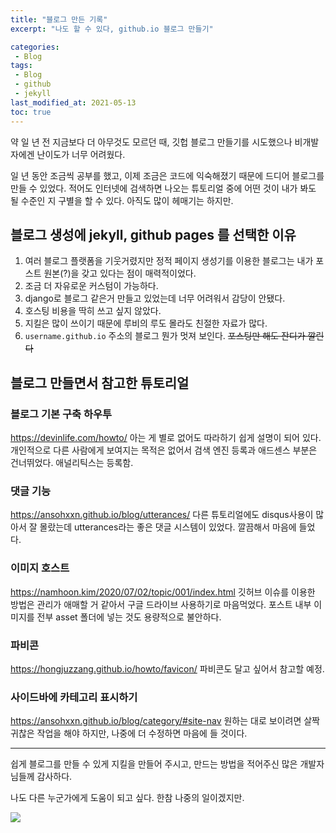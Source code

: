 ```yaml
---
title: "블로그 만든 기록"
excerpt: "나도 할 수 있다, github.io 블로그 만들기"

categories:
 - Blog
tags:
 - Blog
 - github
 - jekyll
last_modified_at: 2021-05-13
toc: true
---
```


약 일 년 전 지금보다 더 아무것도 모르던 때, 깃헙 블로그 만들기를 시도했으나 비개발자에겐 난이도가 너무 어려웠다. 

일 년 동안 조금씩 공부를 했고, 이제 조금은 코드에 익숙해졌기 때문에 드디어 블로그를 만들 수 있었다. 적어도 인터넷에 검색하면 나오는 튜토리얼 중에 어떤 것이 내가 봐도 될 수준인 지 구별을 할 수 있다. 아직도 많이 헤매기는 하지만.  

## 블로그 생성에 jekyll, github pages 를 선택한 이유
1. 여러 블로그 플랫폼을 기웃거렸지만 정적 페이지 생성기를 이용한 블로그는 내가 포스트 원본(?)을 갖고 있다는 점이 매력적이었다. 
2. 조금 더 자유로운 커스텀이 가능하다. 
3. django로 블로그 같은거 만들고 있었는데 너무 어려워서 감당이 안됐다. 
4. 호스팅 비용을 딱히 쓰고 싶지 않았다. 
5. 지킬은 많이 쓰이기 때문에 루비의 루도 몰라도 친절한 자료가 많다. 
6. `username.github.io` 주소의 블로그 뭔가 멋져 보인다. ~~포스팅만 해도 잔디가 깔린다~~

## 블로그 만들면서 참고한 튜토리얼

### 블로그 기본 구축 하우투
https://devinlife.com/howto/
아는 게 별로 없어도 따라하기 쉽게 설명이 되어 있다. 개인적으로 다른 사람에게 보여지는 목적은 없어서 검색 엔진 등록과 애드센스 부분은 건너뛰었다. 애널리틱스는 등록함. 

### 댓글 기능
https://ansohxxn.github.io/blog/utterances/
다른 튜토리얼에도  disqus사용이 많아서 잘 몰랐는데 utterances라는 좋은 댓글 시스템이 있었다. 깔끔해서 마음에 들었다. 

### 이미지 호스트
https://namhoon.kim/2020/07/02/topic/001/index.html
깃허브 이슈를 이용한 방법은 관리가 애매할 거 같아서 구글 드라이브 사용하기로 마음먹었다. 포스트 내부 이미지를 전부  asset 폴더에 넣는 것도 용량적으로 불안하다. 

### 파비콘
https://hongjuzzang.github.io/howto/favicon/
파비콘도 달고 싶어서 참고할 예정. 

### 사이드바에 카테고리 표시하기
https://ansohxxn.github.io/blog/category/#site-nav
원하는 대로 보이려면 살짝 귀찮은 작업을 해야 하지만, 나중에 더 수정하면 마음에 들 것이다. 

--- 
쉽게 블로그를 만들 수 있게 지킬을 만들어 주시고, 
만드는 방법을 적어주신 많은 개발자님들께 감사하다.

나도 다른 누군가에게 도움이 되고 싶다. 
한참 나중의 일이겠지만. 

<img src="https://drive.google.com/uc?export=view&id=1IK7s-pUewzjLUxW0n5ITf06rKFpSC0zZ">
